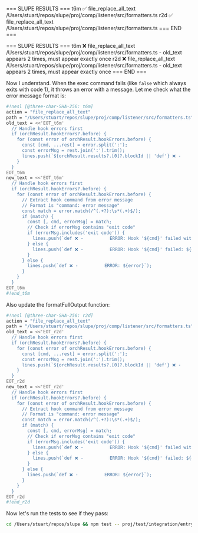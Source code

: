 
=== SLUPE RESULTS ===
t6m ✅ file_replace_all_text /Users/stuart/repos/slupe/proj/comp/listener/src/formatters.ts
r2d ✅ file_replace_all_text /Users/stuart/repos/slupe/proj/comp/listener/src/formatters.ts
=== END ===


=== SLUPE RESULTS ===
t6m ❌ file_replace_all_text /Users/stuart/repos/slupe/proj/comp/listener/src/formatters.ts - old_text appears 2 times, must appear exactly once
r2d ❌ file_replace_all_text /Users/stuart/repos/slupe/proj/comp/listener/src/formatters.ts - old_text appears 2 times, must appear exactly once
=== END ===

Now I understand. When the exec command fails (like `false` which always exits with code 1), it throws an error with a message. Let me check what the error message format is:

```sh nesl
#!nesl [@three-char-SHA-256: t6m]
action = "file_replace_all_text"
path = "/Users/stuart/repos/slupe/proj/comp/listener/src/formatters.ts"
old_text = <<'EOT_t6m'
  // Handle hook errors first
  if (orchResult.hookErrors?.before) {
    for (const error of orchResult.hookErrors.before) {
      const [cmd, ...rest] = error.split(':');
      const errorMsg = rest.join(':').trim();
      lines.push(`${orchResult.results?.[0]?.blockId || 'def'} ❌ -          ERROR: Hook '${cmd}' failed with ${errorMsg}`);
    }
  }
EOT_t6m
new_text = <<'EOT_t6m'
  // Handle hook errors first
  if (orchResult.hookErrors?.before) {
    for (const error of orchResult.hookErrors.before) {
      // Extract hook command from error message
      // Format is "command: error message"
      const match = error.match(/^(.+?):\s*(.+)$/);
      if (match) {
        const [, cmd, errorMsg] = match;
        // Check if errorMsg contains "exit code"
        if (errorMsg.includes('exit code')) {
          lines.push(`def ❌ -          ERROR: Hook '${cmd}' failed with ${errorMsg}`);
        } else {
          lines.push(`def ❌ -          ERROR: Hook '${cmd}' failed: ${errorMsg}`);
        }
      } else {
        lines.push(`def ❌ -          ERROR: ${error}`);
      }
    }
  }
EOT_t6m
#!end_t6m
```

Also update the formatFullOutput function:

```sh nesl
#!nesl [@three-char-SHA-256: r2d]
action = "file_replace_all_text"
path = "/Users/stuart/repos/slupe/proj/comp/listener/src/formatters.ts"
old_text = <<'EOT_r2d'
  // Handle hook errors first
  if (orchResult.hookErrors?.before) {
    for (const error of orchResult.hookErrors.before) {
      const [cmd, ...rest] = error.split(':');
      const errorMsg = rest.join(':').trim();
      lines.push(`${orchResult.results?.[0]?.blockId || 'def'} ❌ -          ERROR: Hook '${cmd}' failed with ${errorMsg}`);
    }
  }
EOT_r2d
new_text = <<'EOT_r2d'
  // Handle hook errors first
  if (orchResult.hookErrors?.before) {
    for (const error of orchResult.hookErrors.before) {
      // Extract hook command from error message
      // Format is "command: error message"
      const match = error.match(/^(.+?):\s*(.+)$/);
      if (match) {
        const [, cmd, errorMsg] = match;
        // Check if errorMsg contains "exit code"
        if (errorMsg.includes('exit code')) {
          lines.push(`def ❌ -          ERROR: Hook '${cmd}' failed with ${errorMsg}`);
        } else {
          lines.push(`def ❌ -          ERROR: Hook '${cmd}' failed: ${errorMsg}`);
        }
      } else {
        lines.push(`def ❌ -          ERROR: ${error}`);
      }
    }
  }
EOT_r2d
#!end_r2d
```

Now let's run the tests to see if they pass:

```bash
cd /Users/stuart/repos/slupe && npm test -- proj/test/integration/entry.test.ts
```